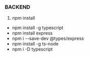 ### BACKEND

1. npm install
- npm install -g typescript
- npm install express
- npm i --save-dev @types/express
- npm install -g ts-node
- npm i -D typescript